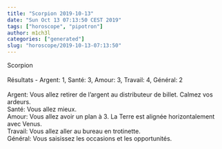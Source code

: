 ```yaml
---
title: "Scorpion 2019-10-13"
date: "Sun Oct 13 07:13:50 CEST 2019"
tags: ["horoscope", "pipotron"]
author: m1ch3l
categories: ["generated"]
slug: "horoscope/2019-10-13-07:13:50"
---
```


Scorpion<br>
<br>
Résultats - Argent: 1, Santé: 3, Amour: 3, Travail: 4, Général: 2<br>
<br>
Argent:  Vous allez retirer de l’argent au distributeur de billet. Calmez vos ardeurs.<br>
Santé:   Vous allez mieux. <br>
Amour:   Vous allez avoir un plan à 3. La Terre est alignée horizontalement avec Venus.<br>
Travail: Vous allez aller au bureau en trotinette. <br>
Général: Vous saisissez les occasions et les opportunités.<br>
